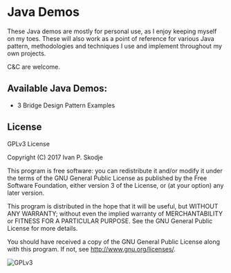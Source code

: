 # Java Demos
These Java demos are mostly for personal use, as I enjoy keeping myself on my toes. These will also work as a point of reference for various Java pattern, methodologies and techniques I use and implement throughout my own projects.

C&C are welcome.

## Available Java Demos:
 * 3 Bridge Design Pattern Examples
 
## License
GPLv3 License

Copyright (C) 2017 Ivan P. Skodje

This program is free software: you can redistribute it and/or modify
it under the terms of the GNU General Public License as published by
the Free Software Foundation, either version 3 of the License, or
(at your option) any later version.

This program is distributed in the hope that it will be useful,
but WITHOUT ANY WARRANTY; without even the implied warranty of
MERCHANTABILITY or FITNESS FOR A PARTICULAR PURPOSE.  See the
GNU General Public License for more details.

You should have received a copy of the GNU General Public License
along with this program.  If not, see <http://www.gnu.org/licenses/>.

![GPLv3](http://www.gnu.org/graphics/gplv3-127x51.png)